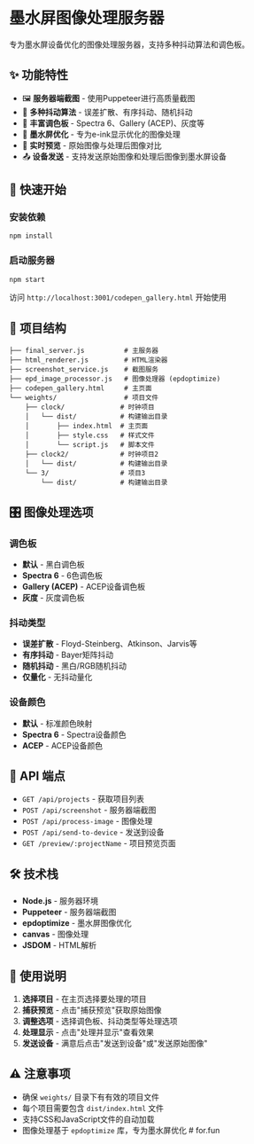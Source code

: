 # 墨水屏图像处理服务器

专为墨水屏设备优化的图像处理服务器，支持多种抖动算法和调色板。

## ✨ 功能特性

- 🖼️ **服务器端截图** - 使用Puppeteer进行高质量截图
- 🎨 **多种抖动算法** - 误差扩散、有序抖动、随机抖动
- 🎨 **丰富调色板** - Spectra 6、Gallery (ACEP)、灰度等
- 📱 **墨水屏优化** - 专为e-ink显示优化的图像处理
- 🔄 **实时预览** - 原始图像与处理后图像对比
- 📤 **设备发送** - 支持发送原始图像和处理后图像到墨水屏设备

## 🚀 快速开始

### 安装依赖
```bash
npm install
```

### 启动服务器
```bash
npm start
```

访问 `http://localhost:3001/codepen_gallery.html` 开始使用

## 📁 项目结构

```
├── final_server.js          # 主服务器
├── html_renderer.js         # HTML渲染器
├── screenshot_service.js    # 截图服务
├── epd_image_processor.js   # 图像处理器 (epdoptimize)
├── codepen_gallery.html     # 主页面
└── weights/                 # 项目文件
    ├── clock/              # 时钟项目
    │   └── dist/           # 构建输出目录
    │       ├── index.html  # 主页面
    │       ├── style.css   # 样式文件
    │       └── script.js   # 脚本文件
    ├── clock2/             # 时钟项目2
    │   └── dist/           # 构建输出目录
    └── 3/                  # 项目3
        └── dist/           # 构建输出目录
```

## 🎛️ 图像处理选项

### 调色板
- **默认** - 黑白调色板
- **Spectra 6** - 6色调色板
- **Gallery (ACEP)** - ACEP设备调色板
- **灰度** - 灰度调色板

### 抖动类型
- **误差扩散** - Floyd-Steinberg、Atkinson、Jarvis等
- **有序抖动** - Bayer矩阵抖动
- **随机抖动** - 黑白/RGB随机抖动
- **仅量化** - 无抖动量化

### 设备颜色
- **默认** - 标准颜色映射
- **Spectra 6** - Spectra设备颜色
- **ACEP** - ACEP设备颜色

## 🔧 API 端点

- `GET /api/projects` - 获取项目列表
- `POST /api/screenshot` - 服务器端截图
- `POST /api/process-image` - 图像处理
- `POST /api/send-to-device` - 发送到设备
- `GET /preview/:projectName` - 项目预览页面

## 🛠️ 技术栈

- **Node.js** - 服务器环境
- **Puppeteer** - 服务器端截图
- **epdoptimize** - 墨水屏图像优化
- **canvas** - 图像处理
- **JSDOM** - HTML解析

## 📖 使用说明

1. **选择项目** - 在主页选择要处理的项目
2. **捕获预览** - 点击"捕获预览"获取原始图像
3. **调整选项** - 选择调色板、抖动类型等处理选项
4. **处理显示** - 点击"处理并显示"查看效果
5. **发送设备** - 满意后点击"发送到设备"或"发送原始图像"

## ⚠️ 注意事项

- 确保 `weights/` 目录下有有效的项目文件
- 每个项目需要包含 `dist/index.html` 文件
- 支持CSS和JavaScript文件的自动加载
- 图像处理基于 `epdoptimize` 库，专为墨水屏优化 # for.fun
